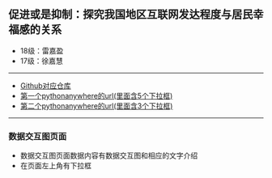 ## 促进或是抑制：探究我国地区互联网发达程度与居民幸福感的关系

- 18级：雷嘉盈
- 17级：徐嘉慧

---

- [Github对应仓库](https://github.com/EmmaLui/2019FALL_NFU_18INTERNET-NEWMEDIA_FINAL_PYTHON)
- [第一个pythonanywhere的url(里面含5个下拉框)](http://emmalei0118.pythonanywhere.com/)
- [第二个pythonanywhere的url(里面含3个下拉框)](http://emmalei0118.pythonanywhere.com/)

---

### 数据交互图页面

- 数据交互图页面数据内容有数据交互图和相应的文字介绍
- 在页面左上角有下拉框
